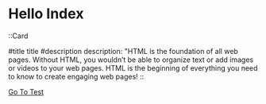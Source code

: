 # Hello Index
<!-- ::Footer
#title
hh
:: -->

::Card


<!-- Array: [
 {title: "html",
 
  description: "HTML is the foundation of all web pages. Without HTML, you wouldn’t be able to organize text or add images or videos to your web pages. HTML is the beginning of everything you need to know to create engaging web pages!"},

 {title: "css", 
 
 description: "HTML is the foundation of all web pages. Without HTML, you wouldn’t be able to organize text or add images or videos to your web pages. HTML is the beginning of everything you need to know to create engaging web pages!"}
] -->
<!-- ![Semantic description of image](/images/path/to/folder/image.png "Image Title") -->
#title
title
#description
description: "HTML is the foundation of all web pages. Without HTML, you wouldn’t be able to organize text or add images or videos to your web pages. HTML is the beginning of everything you need to know to create engaging web pages!
::



[Go To Test](/test)


